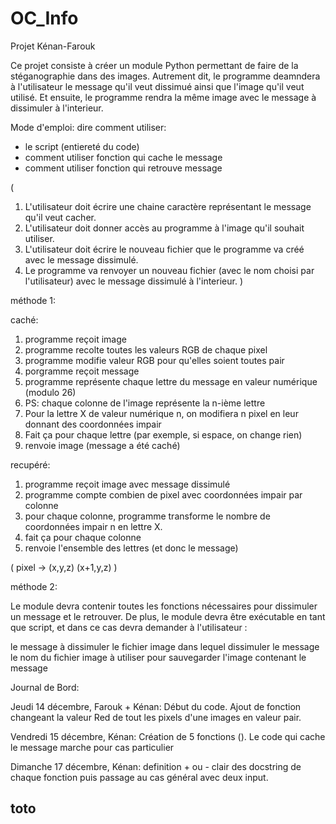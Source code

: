 # OC_Info
Projet Kénan-Farouk


Ce projet consiste à créer un module Python permettant de faire de la stéganographie dans des images. Autrement dit, le programme deamndera à l'utilisateur le message qu'il veut dissimué ainsi que l'image qu'il veut utilisé. Et ensuite, le programme rendra la même image avec le message à dissimuler à l'interieur.

Mode d'emploi:
dire comment utiliser:
- le script (entiereté du code)
- comment utiliser fonction qui cache le message
- comment utiliser fonction qui retrouve message

(
1. L'utilisateur doit écrire une chaine caractère représentant le message qu'il veut cacher.
2. L'utilisateur doit donner accès au programme à l'image qu'il souhait utiliser.
3. L'utilisateur doit écrire le nouveau fichier que le programme va créé avec le message dissimulé.
4. Le programme va renvoyer un nouveau fichier (avec le nom choisi par l'utilisateur) avec le message dissimulé à l'interieur.
)


méthode 1:

caché:

1. programme reçoit image
2. programme recolte toutes les valeurs RGB de chaque pixel
3. programme modifie valeur RGB pour qu'elles soient toutes pair
4. porgramme reçoit message
5. programme représente chaque lettre du message en valeur numérique (modulo 26)
6. PS: chaque colonne de l'image représente la n-ième lettre
7. Pour la lettre X de valeur numérique n, on modifiera n pixel en leur donnant des coordonnées impair
8. Fait ça pour chaque lettre (par exemple, si espace, on change rien)
9. renvoie image (message a été caché)

recupéré:

1. programme reçoit image avec message dissimulé
2. programme compte combien de pixel avec coordonnées impair par colonne
3. pour chaque colonne, programme transforme le nombre de coordonnées impair n en lettre X.
4. fait ça pour chaque colonne
5. renvoie l'ensemble des lettres (et donc le message)

(
pixel -> (x,y,z)
(x+1,y,z)
)


méthode 2:




Le module devra contenir toutes les fonctions nécessaires pour dissimuler un message et le retrouver.
De plus, le module devra être exécutable en tant que script, et dans ce cas devra demander à l'utilisateur :

le message à dissimuler
le fichier image dans lequel dissimuler le message
le nom du fichier image à utiliser pour sauvegarder l'image contenant le message

Journal de Bord:

Jeudi 14 décembre, Farouk + Kénan: Début du code. Ajout de fonction changeant la valeur Red de tout les pixels d'une images en valeur pair.

Vendredi 15 décembre, Kénan: Création de 5 fonctions (). Le code qui cache le message marche pour cas particulier

Dimanche 17 décembre, Kénan: definition + ou - clair des docstring de chaque fonction puis passage au cas général avec deux input.

## toto
